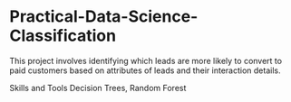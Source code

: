 # Practical-Data-Science-Classification
This project involves identifying which leads are more likely to convert to paid customers based on attributes of leads and their interaction details.

Skills and Tools
Decision Trees, Random Forest
